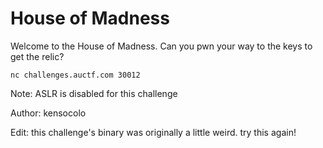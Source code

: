 # House of Madness

Welcome to the House of Madness. Can you pwn your way to the keys to get the relic?

`nc challenges.auctf.com 30012`

Note: ASLR is disabled for this challenge

Author: kensocolo

Edit: this challenge's binary was originally a little weird. try this again!
